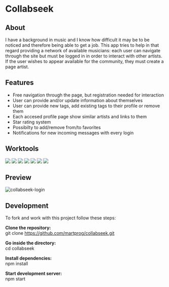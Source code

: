 # Collabseek

## About
I have a background in music and I know how difficult it may be to be noticed and therefore being able to get a job. This app tries to help in that regard
providing a network of available musicians: each user can navigate through the site but must be logged in in order to interact with other artists.
If the user wishes to appear available for the community, they must create a page artist.

## Features
- Free navigation through the page, but registration needed for interaction
- User can provide and/or update information about themselves
- User can provide new tags, add existing tags to their profile or remove them
- Each accesed profile page show similar artists and links to them
- Star rating system
- Possibilty to add/remove from/to favorites
- Notifications for new incoming messages with every login


## Worktools

<span><img src="https://img.shields.io/badge/React.js-black?style=flat-square&logo=react"></span>
<span><img src="https://img.shields.io/badge/Express-lightgrey?style=flat-square&logo=express"></span>
<span><img src="https://img.shields.io/badge/Node.js-green?style=flat-square&logo=nodedotjs"></span>
<span><img src="https://img.shields.io/badge/JavaScript-yellow?style=flat-square&logo=javascript&logoColor=white"></span>
<span><img src="https://img.shields.io/badge/-socket.io-black?style=flat-square&logo=socketdotio"></span>
<span><img src="https://img.shields.io/badge/PostgreSQL-9cf?style=flat-square&logo=postgresql"></span>
<span><img src="https://img.shields.io/badge/S3-important?style=flat-square&logo=amazons3&logoColor=white"></span>

## Preview
![collabseek-login](https://user-images.githubusercontent.com/98027815/172363869-956d97d0-8d5e-447e-8990-d38827150733.gif)


## Development

To fork and work with this project follow these steps:
 
**Clone the repository:**
<br>git clone https://github.com/martprog/collabseek.git

**Go inside the directory:**
<br>cd collabseek

**Install dependencies:**
<br>npm install

**Start development server:**
<br>npm start

